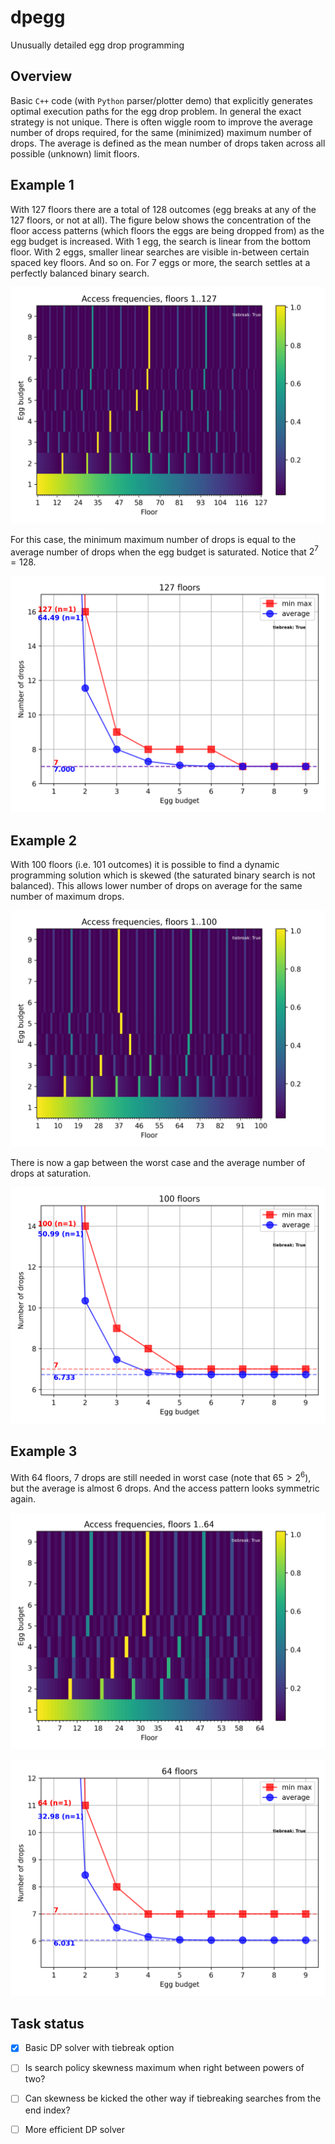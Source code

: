# dpegg
Unusually detailed egg drop programming

## Overview
Basic `C++` code (with `Python` parser/plotter demo) that explicitly generates optimal execution paths for the egg drop problem. In general the exact strategy is not unique. There is often wiggle room to improve the average number of drops required, for the same (minimized) maximum number of drops. The average is defined as the mean number of drops taken across all possible (unknown) limit floors.

## Example 1
With $127$ floors there are a total of $128$ outcomes (egg breaks at any of the 127 floors, or not at all). The figure below shows the concentration of the floor access patterns (which floors the eggs are being dropped from) as the egg budget is increased. With $1$ egg, the search is linear from the bottom floor. With $2$ eggs, smaller linear searches are visible in-between certain spaced key floors. And so on. For $7$ eggs or more, the search settles at a perfectly balanced binary search.

![Access patterns, 128 outcomes](/readme-figures/dpegg-out-127-access.png)

For this case, the minimum maximum number of drops is equal to the average number of drops when the egg budget is saturated. Notice that $2^7=128$. 

![Drops required, 128 outcomes](/readme-figures/dpegg-out-127-drops.png)

## Example 2
With $100$ floors (i.e. $101$ outcomes) it is possible to find a dynamic programming solution which is skewed (the saturated binary search is not balanced). This allows lower number of drops on average for the same number of maximum drops.

![Access patterns, 101 outcomes](/readme-figures/dpegg-out-100-access.png)

There is now a gap between the worst case and the average number of drops at saturation.

![Drops required, 101 outcomes](/readme-figures/dpegg-out-100-drops.png)

## Example 3
With $64$ floors, $7$ drops are still needed in worst case (note that $65 > 2^6$), but the average is almost $6$ drops. And the access pattern looks symmetric again.

![Access patterns 65](/readme-figures/dpegg-out-64-access.png) 

![Drops required 65](/readme-figures/dpegg-out-64-drops.png)

## Task status

- [x] Basic DP solver with tiebreak option
- [ ] Is search policy skewness maximum when right between powers of two?
- [ ] Can skewness be kicked the other way if tiebreaking searches from the end index?
- [ ] More efficient DP solver

